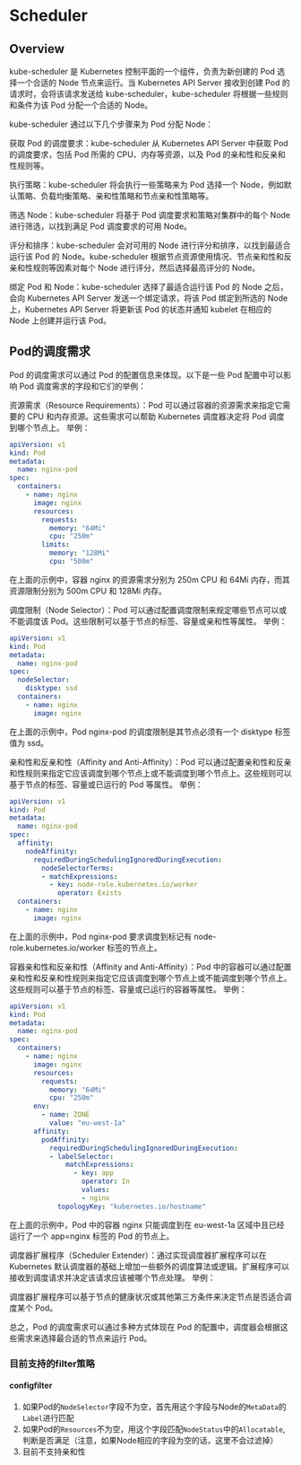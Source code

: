 # Scheduler

## Overview

kube-scheduler 是 Kubernetes 控制平面的一个组件，负责为新创建的 Pod 选择一个合适的 Node 节点来运行。当 Kubernetes API Server 接收到创建 Pod 的请求时，会将该请求发送给 kube-scheduler，kube-scheduler 将根据一些规则和条件为该 Pod 分配一个合适的 Node。

kube-scheduler 通过以下几个步骤来为 Pod 分配 Node：

获取 Pod 的调度要求：kube-scheduler 从 Kubernetes API Server 中获取 Pod 的调度要求，包括 Pod 所需的 CPU、内存等资源，以及 Pod 的亲和性和反亲和性规则等。

执行策略：kube-scheduler 将会执行一些策略来为 Pod 选择一个 Node，例如默认策略、负载均衡策略、亲和性策略和节点亲和性策略等。

筛选 Node：kube-scheduler 将基于 Pod 调度要求和策略对集群中的每个 Node 进行筛选，以找到满足 Pod 调度要求的可用 Node。

评分和排序：kube-scheduler 会对可用的 Node 进行评分和排序，以找到最适合运行该 Pod 的 Node。kube-scheduler 根据节点资源使用情况、节点亲和性和反亲和性规则等因素对每个 Node 进行评分，然后选择最高评分的 Node。

绑定 Pod 和 Node：kube-scheduler 选择了最适合运行该 Pod 的 Node 之后，会向 Kubernetes API Server 发送一个绑定请求，将该 Pod 绑定到所选的 Node 上，Kubernetes API Server 将更新该 Pod 的状态并通知 kubelet 在相应的 Node 上创建并运行该 Pod。

## Pod的调度需求

Pod 的调度需求可以通过 Pod 的配置信息来体现。以下是一些 Pod 配置中可以影响 Pod 调度需求的字段和它们的举例：

资源需求（Resource Requirements）：Pod 可以通过容器的资源需求来指定它需要的 CPU 和内存资源。这些需求可以帮助 Kubernetes 调度器决定将 Pod 调度到哪个节点上。
举例：

```yaml
apiVersion: v1
kind: Pod
metadata:
  name: nginx-pod
spec:
  containers:
    - name: nginx
      image: nginx
      resources:
        requests:
          memory: "64Mi"
          cpu: "250m"
        limits:
          memory: "128Mi"
          cpu: "500m"

```

在上面的示例中，容器 nginx 的资源需求分别为 250m CPU 和 64Mi 内存，而其资源限制分别为 500m CPU 和 128Mi 内存。

调度限制（Node Selector）：Pod 可以通过配置调度限制来规定哪些节点可以或不能调度该 Pod。这些限制可以基于节点的标签、容量或亲和性等属性。
举例：

```yaml
apiVersion: v1
kind: Pod
metadata:
  name: nginx-pod
spec:
  nodeSelector:
    disktype: ssd
  containers:
    - name: nginx
      image: nginx
```

在上面的示例中，Pod nginx-pod 的调度限制是其节点必须有一个 disktype 标签值为 ssd。

亲和性和反亲和性（Affinity and Anti-Affinity）：Pod 可以通过配置亲和性和反亲和性规则来指定它应该调度到哪个节点上或不能调度到哪个节点上。这些规则可以基于节点的标签、容量或已运行的 Pod 等属性。
举例：

```yaml
apiVersion: v1
kind: Pod
metadata:
  name: nginx-pod
spec:
  affinity:
    nodeAffinity:
      requiredDuringSchedulingIgnoredDuringExecution:
        nodeSelectorTerms:
        - matchExpressions:
          - key: node-role.kubernetes.io/worker
            operator: Exists
  containers:
    - name: nginx
      image: nginx
```

在上面的示例中，Pod nginx-pod 要求调度到标记有 node-role.kubernetes.io/worker 标签的节点上。

容器亲和性和反亲和性（Affinity and Anti-Affinity）：Pod 中的容器可以通过配置亲和性和反亲和性规则来指定它应该调度到哪个节点上或不能调度到哪个节点上。这些规则可以基于节点的标签、容量或已运行的容器等属性。
举例：

```yaml
apiVersion: v1
kind: Pod
metadata:
  name: nginx-pod
spec:
  containers:
    - name: nginx
      image: nginx
      resources:
        requests:
          memory: "64Mi"
          cpu: "250m"
      env:
        - name: ZONE
          value: "eu-west-1a"
      affinity:
        podAffinity:
          requiredDuringSchedulingIgnoredDuringExecution:
          - labelSelector:
              matchExpressions:
                - key: app
                  operator: In
                  values:
                  - nginx
            topologyKey: "kubernetes.io/hostname"
```

在上面的示例中，Pod 中的容器 nginx 只能调度到在 eu-west-1a 区域中且已经运行了一个 app=nginx 标签的 Pod 的节点上。

调度器扩展程序（Scheduler Extender）：通过实现调度器扩展程序可以在 Kubernetes 默认调度器的基础上增加一些额外的调度算法或逻辑。扩展程序可以接收到调度请求并决定该请求应该被哪个节点处理。
举例：

调度器扩展程序可以基于节点的健康状况或其他第三方条件来决定节点是否适合调度某个 Pod。

总之，Pod 的调度需求可以通过多种方式体现在 Pod 的配置中，调度器会根据这些需求来选择最合适的节点来运行 Pod。

### 目前支持的filter策略

#### configfilter

1. 如果Pod的`NodeSelector`字段不为空，首先用这个字段与Node的`MetaData`的`Label`进行匹配
2. 如果Pod的`Resources`不为空，用这个字段匹配`NodeStatus`中的`Allocatable`,判断是否满足（注意，如果Node相应的字段为空的话，这里不会过滤掉）
3. 目前不支持亲和性

